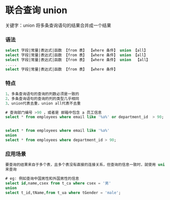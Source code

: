 # 联合查询 union

关键字：union   将多条查询语句的结果合并成一个结果

### 语法

```SQL
select 字段|常量|表达式|函数 【from 表】 【where 条件】 union 【all】
select 字段|常量|表达式|函数 【from 表】 【where 条件】 union 【all】
select 字段|常量|表达式|函数 【from 表】 【where 条件】 union  【all】
.....
select 字段|常量|表达式|函数 【from 表】 【where 条件】
```


### 特点

```SQL
1、多条查询语句的查询的列数必须是一致的
2、多条查询语句的查询的列的类型几乎相同
3、union代表去重，union all代表不去重
```


```SQL
# 查询部门编号 >90 ，或者是 邮箱中包含 a 员工信息
select * from employees where email like '%a%' or department_id  > 90;


select * from employees where email like '%a%'
union
select * from employees where department_id > 90;

```


### 应用场景

```SQL
要查询的结果来自于多个表，且多个表没有直接的连接关系，但查询的信息一致时，就使用 union
来查询

# eg: 例如查询中国男性和外国男性的信息
select id,name,csex from t_ca where csex = '男'
union 
select t_id,tName,from t_ua where tGender = 'male';


```


